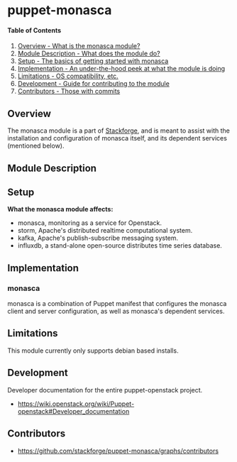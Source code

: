 puppet-monasca
=============

#### Table of Contents

1. [Overview - What is the monasca module?](#overview)
2. [Module Description - What does the module do?](#module-description)
3. [Setup - The basics of getting started with monasca](#setup)
4. [Implementation - An under-the-hood peek at what the module is doing](#implementation)
5. [Limitations - OS compatibility, etc.](#limitations)
6. [Development - Guide for contributing to the module](#development)
7. [Contributors - Those with commits](#contributors)

Overview
--------

The monasca module is a part of [Stackforge](https://github.com/stackforge), and is meant to assist with the installation and configuration of monasca itself, and its dependent services (mentioned below).

Module Description
------------------

Setup
-----

**What the monasca module affects:**

* monasca, monitoring as a service for Openstack.
* storm, Apache's distributed realtime computational system.
* kafka, Apache's publish-subscribe messaging system.
* influxdb, a stand-alone open-source distributes time series database.

Implementation
--------------

### monasca

monasca is a combination of Puppet manifest that configures the monasca client and server configuration, as well as monasca's dependent services.

Limitations
-----------
This module currently only supports debian based installs.

Development
-----------

Developer documentation for the entire puppet-openstack project.

* https://wiki.openstack.org/wiki/Puppet-openstack#Developer_documentation

Contributors
------------

* https://github.com/stackforge/puppet-monasca/graphs/contributors
